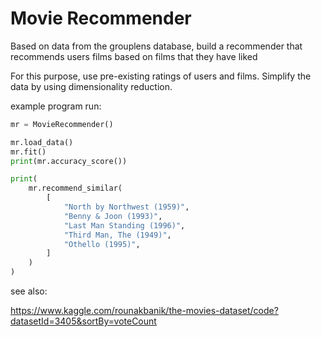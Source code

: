 # Movie Recommender

Based on data from the grouplens database, build a recommender that recommends users films based on films that they have liked

For this purpose, use pre-existing ratings of users and films. Simplify the data by using dimensionality reduction.

example program run:

```py
mr = MovieRecommender()

mr.load_data()
mr.fit()
print(mr.accuracy_score())

print(
    mr.recommend_similar(
        [
            "North by Northwest (1959)",
            "Benny & Joon (1993)",
            "Last Man Standing (1996)",
            "Third Man, The (1949)",
            "Othello (1995)",
        ]
    )
)
```

see also:

<https://www.kaggle.com/rounakbanik/the-movies-dataset/code?datasetId=3405&sortBy=voteCount>
